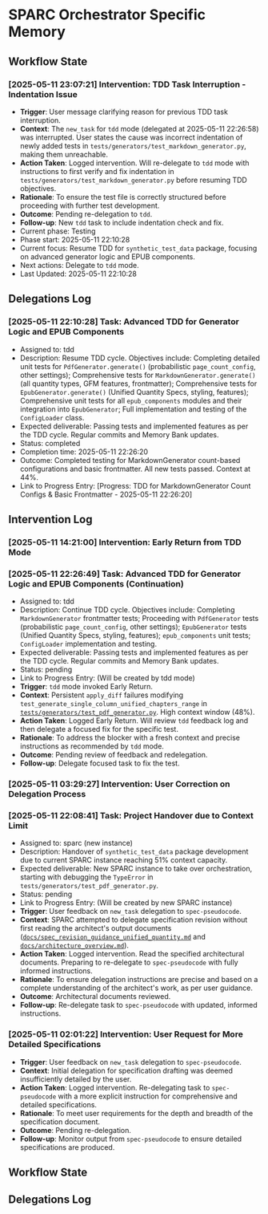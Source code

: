 # SPARC Orchestrator Specific Memory
<!-- Entries below should be added reverse chronologically (newest first) -->

## Workflow State
### [2025-05-11 23:07:21] Intervention: TDD Task Interruption - Indentation Issue
- **Trigger**: User message clarifying reason for previous TDD task interruption.
- **Context**: The `new_task` for `tdd` mode (delegated at 2025-05-11 22:26:58) was interrupted. User states the cause was incorrect indentation of newly added tests in `tests/generators/test_markdown_generator.py`, making them unreachable.
- **Action Taken**: Logged intervention. Will re-delegate to `tdd` mode with instructions to first verify and fix indentation in `tests/generators/test_markdown_generator.py` before resuming TDD objectives.
- **Rationale**: To ensure the test file is correctly structured before proceeding with further test development.
- **Outcome**: Pending re-delegation to `tdd`.
- **Follow-up**: New `tdd` task to include indentation check and fix.
- Current phase: Testing
- Phase start: 2025-05-11 22:10:28
- Current focus: Resume TDD for `synthetic_test_data` package, focusing on advanced generator logic and EPUB components.
- Next actions: Delegate to `tdd` mode.
- Last Updated: 2025-05-11 22:10:28

## Delegations Log
### [2025-05-11 22:10:28] Task: Advanced TDD for Generator Logic and EPUB Components
- Assigned to: tdd
- Description: Resume TDD cycle. Objectives include: Completing detailed unit tests for `PdfGenerator.generate()` (probabilistic `page_count_config`, other settings); Comprehensive tests for `MarkdownGenerator.generate()` (all quantity types, GFM features, frontmatter); Comprehensive tests for `EpubGenerator.generate()` (Unified Quantity Specs, styling, features); Comprehensive unit tests for all `epub_components` modules and their integration into `EpubGenerator`; Full implementation and testing of the `ConfigLoader` class.
- Expected deliverable: Passing tests and implemented features as per the TDD cycle. Regular commits and Memory Bank updates.
- Status: completed
- Completion time: 2025-05-11 22:26:20
- Outcome: Completed testing for MarkdownGenerator count-based configurations and basic frontmatter. All new tests passed. Context at 44%.
- Link to Progress Entry: [Progress: TDD for MarkdownGenerator Count Configs & Basic Frontmatter - 2025-05-11 22:26:20]
## Intervention Log
### [2025-05-11 14:21:00] Intervention: Early Return from TDD Mode
### [2025-05-11 22:26:49] Task: Advanced TDD for Generator Logic and EPUB Components (Continuation)
- Assigned to: tdd
- Description: Continue TDD cycle. Objectives include: Completing `MarkdownGenerator` frontmatter tests; Proceeding with `PdfGenerator` tests (probabilistic `page_count_config`, other settings); `EpubGenerator` tests (Unified Quantity Specs, styling, features); `epub_components` unit tests; `ConfigLoader` implementation and testing.
- Expected deliverable: Passing tests and implemented features as per the TDD cycle. Regular commits and Memory Bank updates.
- Status: pending
- Link to Progress Entry: (Will be created by tdd mode)
- **Trigger**: `tdd` mode invoked Early Return.
- **Context**: Persistent `apply_diff` failures modifying `test_generate_single_column_unified_chapters_range` in [`tests/generators/test_pdf_generator.py`](tests/generators/test_pdf_generator.py:1). High context window (48%).
- **Action Taken**: Logged Early Return. Will review `tdd` feedback log and then delegate a focused fix for the specific test.
- **Rationale**: To address the blocker with a fresh context and precise instructions as recommended by `tdd` mode.
- **Outcome**: Pending review of feedback and redelegation.
- **Follow-up**: Delegate focused task to fix the test.
### [2025-05-11 03:29:27] Intervention: User Correction on Delegation Process
### [2025-05-11 22:08:41] Task: Project Handover due to Context Limit
- Assigned to: sparc (new instance)
- Description: Handover of `synthetic_test_data` package development due to current SPARC instance reaching 51% context capacity.
- Expected deliverable: New SPARC instance to take over orchestration, starting with debugging the `TypeError` in `tests/generators/test_pdf_generator.py`.
- Status: pending
- Link to Progress Entry: (Will be created by new SPARC instance)
- **Trigger**: User feedback on `new_task` delegation to `spec-pseudocode`.
- **Context**: SPARC attempted to delegate specification revision without first reading the architect's output documents ([`docs/spec_revision_guidance_unified_quantity.md`](docs/spec_revision_guidance_unified_quantity.md) and [`docs/architecture_overview.md`](docs/architecture_overview.md)).
- **Action Taken**: Logged intervention. Read the specified architectural documents. Preparing to re-delegate to `spec-pseudocode` with fully informed instructions.
- **Rationale**: To ensure delegation instructions are precise and based on a complete understanding of the architect's work, as per user guidance.
- **Outcome**: Architectural documents reviewed.
- **Follow-up**: Re-delegate task to `spec-pseudocode` with updated, informed instructions.
### [2025-05-11 02:01:22] Intervention: User Request for More Detailed Specifications
- **Trigger**: User feedback on `new_task` delegation to `spec-pseudocode`.
- **Context**: Initial delegation for specification drafting was deemed insufficiently detailed by the user.
- **Action Taken**: Logged intervention. Re-delegating task to `spec-pseudocode` with a more explicit instruction for comprehensive and detailed specifications.
- **Rationale**: To meet user requirements for the depth and breadth of the specification document.
- **Outcome**: Pending re-delegation.
- **Follow-up**: Monitor output from `spec-pseudocode` to ensure detailed specifications are produced.
<!-- Append intervention details using the format below -->

## Workflow State
<!-- Update current workflow state here (consider if this should be newest first or overwrite) -->

## Delegations Log
<!-- Append new delegation records here -->